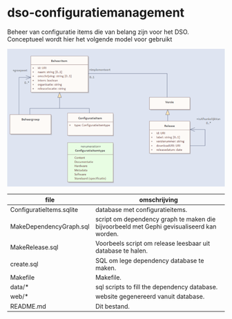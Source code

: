 # dso-configuratiemanagement
Beheer van configuratie items die van belang zijn voor het DSO. Conceptueel wordt hier het volgende model voor gebruikt

![UML](web/UML.png)

|  file | omschrijving |
| ----|----|
| ConfiguratieItems.sqlite | database met configuratieitems. |
| MakeDependencyGraph.sql | script om dependency graph te maken die bijvoorbeeld met Gephi gevisualiseerd kan worden. |
| MakeRelease.sql | Voorbeels script om release leesbaar uit database te halen.|
| create.sql | SQL om lege dependency database te maken. |
| Makefile | Makefile. |
| data/*   | sql scripts to fill the dependency database. |
| web/*    | website gegenereerd vanuit database. |
| README.md | Dit bestand. |

